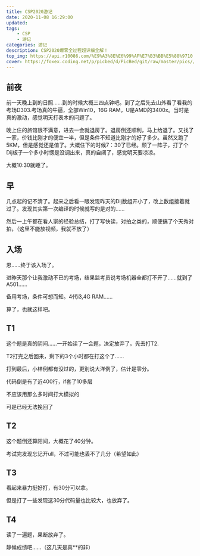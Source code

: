 ```yaml
---
title: CSP2020游记
date: 2020-11-08 16:29:00
updated: 
tags: 	
	- CSP
	- 游记
categories: 游记
description: CSP2020爆零全过程超详细全解！
top_img: https://api.r10086.com/%E9%A3%8E%E6%99%AF%E7%B3%BB%E5%88%9710.php
cover: https://foxex.coding.net/p/picbed/d/PicBed/git/raw/master/pics//e5aaf01c833d0f026a3fca3c6c060b1607d38b7d3446c03c400e724b15f221d9.jpg
---
```


## 前夜

前一天晚上到的日照……到的时候大概三四点钟吧。到了之后先去山外看了看我的考场D303.考场真的牛逼，全部Win10，16G RAM，U是AMD的3400x。当时是真的激动，感觉明天打表木的问题了。

晚上住的旅馆很不满意，进去一会就退房了。退房倒还顺利，马上给退了。又找了一家，价钱比刚才的便宜一半，但是条件不知道比刚才的好了多少。虽然又跑了5KM，但是感觉还是值了。大概住下的时候7：30了已经。颓了一阵子，打了个Dij板子一个多小时愣是没调出来，真的自闭了，感觉明天要凉凉。

大概10:30就睡了。

## 早

几点起的记不清了。起来之后看一眼发现昨天的Dij数组开小了，改上数组接着就过了。发现其实第一次编译的时候就写的是对的……

然后一上午都在看人家的经验总结，打了写快读，对拍之类的，顺便搞了个天秀对拍，（这里不能放视频，我就不放了）

## 入场

恩……终于该入场了。

进昨天那个让我激动不已的考场，结果监考员说考场机器全都打不开了……就到了A501……

备用考场，条件可想而知。4代i3,4G RAM……

算了，也就这样吧。

## T1

这个题是真的阴间……一开始读了一会题，决定放弃了。先去打T2.

T2打完之后回来，剩下的3个小时都在打这个了……

打到最后，小样例都有没过的，更别说大洋例了，估计是零分。

代码倒是有了近400行，if套了10多层

不应该用那么多时间打大模拟的

可是已经无法挽回了

## T2

这个题倒还算阳间，大概花了40分钟。

考试完发现忘记开ull，不过可能也丢不了几分（希望如此）

## T3

看起来暴力挺好打，有30分可以拿。

但是打了一些发现这30分代码量也比较大，也放弃了。

## T4

读了一遍题，果断放弃了。

静候成绩吧……（这几天是真**的非）